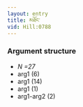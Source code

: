 ```yaml
---
layout: entry
title: མཐོང་
vid: Hill:0788
---
```

### Argument structure
* _N =27_
* arg1 (6)
* arg1 (14)
* arg1 (1)
* arg1-arg2 (2)
